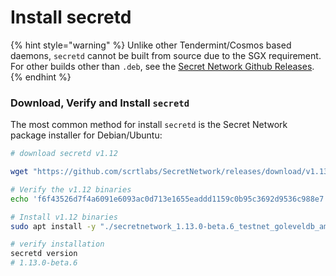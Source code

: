 # Install secretd

{% hint style="warning" %}
Unlike other Tendermint/Cosmos based daemons, `secretd` cannot be built from source due to the SGX requirement. For other builds other than `.deb`, see the [Secret Network Github Releases](https://github.com/scrtlabs/SecretNetwork/releases).
{% endhint %}

### Download, Verify and Install `secretd` <a href="#id-1-download-the-secret-network-package-installer-for-debian-ubuntu" id="id-1-download-the-secret-network-package-installer-for-debian-ubuntu"></a>

The most common method for install `secretd` is the Secret Network package installer for Debian/Ubuntu:

```bash
# download secretd v1.12

wget "https://github.com/scrtlabs/SecretNetwork/releases/download/v1.13.0-beta.6/secretnetwork_1.13.0-beta.6_testnet_goleveldb_amd64.deb"

# Verify the v1.12 binaries
echo 'f6f43526d7f4a6091e6093ac0d713e1655eaddd1159c0b95c3692d9536c988e7 secretnetwork_1.13.0-beta.6_testnet_goleveldb_amd64.deb' | sha256sum --check

# Install v1.12 binaries
sudo apt install -y "./secretnetwork_1.13.0-beta.6_testnet_goleveldb_amd64.deb"

# verify installation
secretd version
# 1.13.0-beta.6

```
